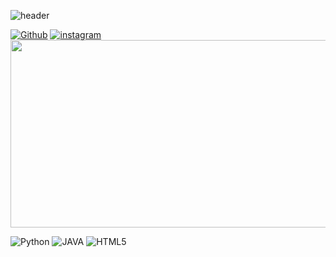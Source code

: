 ![header](https://capsule-render.vercel.app/api?type=waving&height=200&text=rlacofls&fontAlign=80&fontAlignY=40&color=gradient)

<p>
  <a href=https://github.com/seizethedaylyn><img alt="Github" src ="https://img.shields.io/badge/Github-181717.svg?&style=for-the-badge&logo=Github&logoColor=white"/></a>
  <a href=https://www.instagram.com/rlacofls_/><img alt="instagram" src ="https://img.shields.io/badge/instagram-E4405F.svg?&style=for-the-badge&logo=instagram&logoColor=white"/></a>
  <a href="https://github.com/devxb/gitanimals">
<img
  src="https://render.gitanimals.org/farms/seizethedaylyn"
  width="600"
  height="300"
/>
</a>
</p>

<p align='left'>
  <img alt="Python" src ="https://img.shields.io/badge/Python-3776AB.svg?&style=for-the-badge&logo=Python&logoColor=white"/>
  <img alt="JAVA" src ="https://img.shields.io/badge/JAVA-007396.svg?&style=for-the-badge&logo=JAVA&logoColor=white"/>
  <img alt="HTML5" src ="https://img.shields.io/badge/HTML5-E34F26.svg?&style=for-the-badge&logo=HTML5&logoColor=white"/>
</p>
